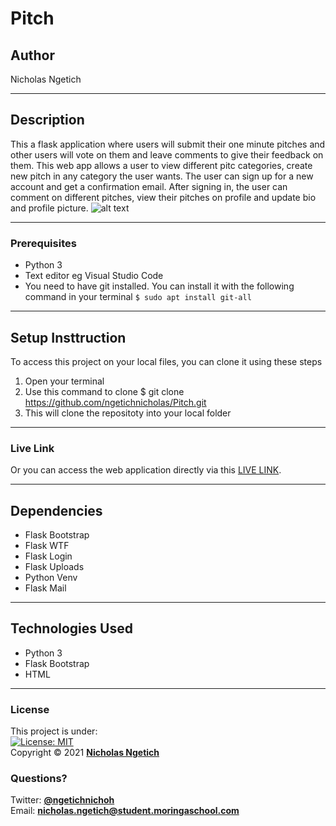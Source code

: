 # Pitch
## Author
Nicholas Ngetich
*****
## Description
This a flask application where users will submit their one minute pitches and other users will vote on them and leave comments to give their feedback on them.
This web app allows a user to view different pitc categories, create new pitch in any category the user wants. The user can sign up for a new account and get a confirmation email. After signing in, the user can comment on different pitches, view their pitches on profile and update bio and profile picture.
![alt text]()
*****
### Prerequisites
* Python 3
* Text editor eg Visual Studio Code
* You need to have git installed. You can install it with the following command in your terminal
`$ sudo apt install git-all`
*****
## Setup Insttruction
To access this project on your local files, you can clone it using these steps
1. Open your terminal
1. Use this command to clone $ git clone https://github.com/ngetichnicholas/Pitch.git
1. This will clone the repositoty into your local folder
*****
### Live Link
Or you can access the web application directly via this [LIVE LINK]().
******
## Dependencies
* Flask Bootstrap
* Flask WTF
* Flask Login
* Flask Uploads
* Python Venv
* Flask Mail
*****
## Technologies Used
* Python 3
* Flask Bootstrap
* HTML
*****
### License
This project is under:  
[![License: MIT](https://img.shields.io/badge/License-MIT-yellow.svg)](/LICENSE)  
Copyright &copy; 2021 **[Nicholas Ngetich](https://github.com/ngetichnick)**
### Questions?
Twitter: **[@ngetichnichoh](https://twitter.com/ngetichnichoh)**  
Email: **[nicholas.ngetich@student.moringaschool.com](mailto:nicholas.ngetich@student.moringaschool.com)**
